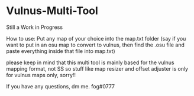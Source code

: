 # Vulnus-Multi-Tool

Still a Work in Progress

How to use: Put any map of your choice into the map.txt folder (say if you want to put in an osu map to convert to vulnus, then find the .osu file and paste everything inside that file into map.txt)

please keep in mind that this multi tool is mainly based for the vulnus mapping format, not SS
so stuff like map resizer and offset adjuster is only for vulnus maps only, sorry!!

If you have any questions, dm me.
fog#0777
